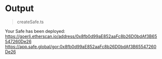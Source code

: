 

# Output
> createSafe.ts 

Your Safe has been deployed:
https://goerli.etherscan.io/address/0x8fb0d99aE852aaFc8b26D0bdAf3B65547260De26
https://app.safe.global/gor:0x8fb0d99aE852aaFc8b26D0bdAf3B65547260De26

